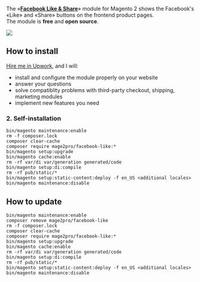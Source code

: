 The «[**Facebook Like & Share**](https://mage2.pro/c/extensions/facebook-like)» module for Magento 2 shows the Facebook's «Like» and «Share» buttons on the frontend product pages.  
The module is **free** and **open source**.

![](https://mage2.pro/uploads/default/original/1X/3782ec58041a937703bb61bdda5b1d8c028da5e6.png)

## How to install
[Hire me in Upwork](https://upwork.com/fl/mage2pro), and I will: 
- install and configure the module properly on your website
- answer your questions
- solve compatiblity problems with third-party checkout, shipping, marketing modules
- implement new features you need 

### 2. Self-installation
```
bin/magento maintenance:enable
rm -f composer.lock
composer clear-cache
composer require mage2pro/facebook-like:*
bin/magento setup:upgrade
bin/magento cache:enable
rm -rf var/di var/generation generated/code
bin/magento setup:di:compile
rm -rf pub/static/*
bin/magento setup:static-content:deploy -f en_US <additional locales>
bin/magento maintenance:disable
```

## How to update
```
bin/magento maintenance:enable
composer remove mage2pro/facebook-like
rm -f composer.lock
composer clear-cache
composer require mage2pro/facebook-like:*
bin/magento setup:upgrade
bin/magento cache:enable
rm -rf var/di var/generation generated/code
bin/magento setup:di:compile
rm -rf pub/static/*
bin/magento setup:static-content:deploy -f en_US <additional locales>
bin/magento maintenance:disable
```
